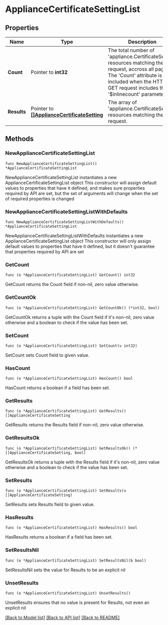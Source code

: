 # ApplianceCertificateSettingList

## Properties

Name | Type | Description | Notes
------------ | ------------- | ------------- | -------------
**Count** | Pointer to **int32** | The total number of &#39;appliance.CertificateSetting&#39; resources matching the request, accross all pages. The &#39;Count&#39; attribute is included when the HTTP GET request includes the &#39;$inlinecount&#39; parameter. | [optional] 
**Results** | Pointer to [**[]ApplianceCertificateSetting**](ApplianceCertificateSetting.md) | The array of &#39;appliance.CertificateSetting&#39; resources matching the request. | [optional] 

## Methods

### NewApplianceCertificateSettingList

`func NewApplianceCertificateSettingList() *ApplianceCertificateSettingList`

NewApplianceCertificateSettingList instantiates a new ApplianceCertificateSettingList object
This constructor will assign default values to properties that have it defined,
and makes sure properties required by API are set, but the set of arguments
will change when the set of required properties is changed

### NewApplianceCertificateSettingListWithDefaults

`func NewApplianceCertificateSettingListWithDefaults() *ApplianceCertificateSettingList`

NewApplianceCertificateSettingListWithDefaults instantiates a new ApplianceCertificateSettingList object
This constructor will only assign default values to properties that have it defined,
but it doesn't guarantee that properties required by API are set

### GetCount

`func (o *ApplianceCertificateSettingList) GetCount() int32`

GetCount returns the Count field if non-nil, zero value otherwise.

### GetCountOk

`func (o *ApplianceCertificateSettingList) GetCountOk() (*int32, bool)`

GetCountOk returns a tuple with the Count field if it's non-nil, zero value otherwise
and a boolean to check if the value has been set.

### SetCount

`func (o *ApplianceCertificateSettingList) SetCount(v int32)`

SetCount sets Count field to given value.

### HasCount

`func (o *ApplianceCertificateSettingList) HasCount() bool`

HasCount returns a boolean if a field has been set.

### GetResults

`func (o *ApplianceCertificateSettingList) GetResults() []ApplianceCertificateSetting`

GetResults returns the Results field if non-nil, zero value otherwise.

### GetResultsOk

`func (o *ApplianceCertificateSettingList) GetResultsOk() (*[]ApplianceCertificateSetting, bool)`

GetResultsOk returns a tuple with the Results field if it's non-nil, zero value otherwise
and a boolean to check if the value has been set.

### SetResults

`func (o *ApplianceCertificateSettingList) SetResults(v []ApplianceCertificateSetting)`

SetResults sets Results field to given value.

### HasResults

`func (o *ApplianceCertificateSettingList) HasResults() bool`

HasResults returns a boolean if a field has been set.

### SetResultsNil

`func (o *ApplianceCertificateSettingList) SetResultsNil(b bool)`

 SetResultsNil sets the value for Results to be an explicit nil

### UnsetResults
`func (o *ApplianceCertificateSettingList) UnsetResults()`

UnsetResults ensures that no value is present for Results, not even an explicit nil

[[Back to Model list]](../README.md#documentation-for-models) [[Back to API list]](../README.md#documentation-for-api-endpoints) [[Back to README]](../README.md)


